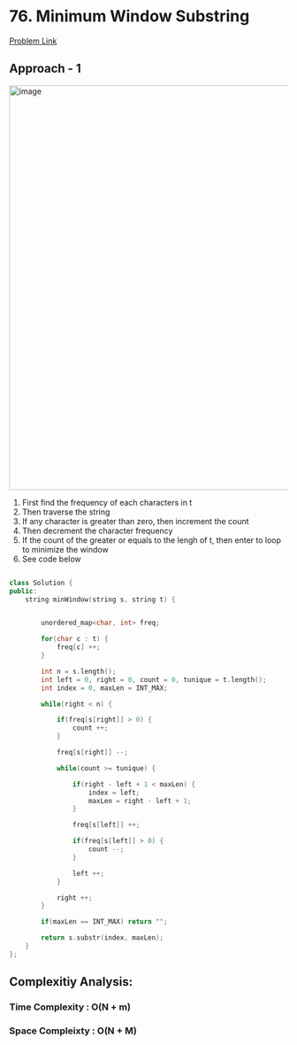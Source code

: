 # 76. Minimum Window Substring

[Problem Link](https://leetcode.com/problems/minimum-window-substring/)

## Approach - 1

<img width="731" alt="image" src="https://github.com/user-attachments/assets/4534890a-d2c1-49db-b7d8-370c6d4675be">

1. First find the frequency of each characters in t
2. Then traverse the string
3. If any character is greater than zero, then increment the count
4. Then decrement the character frequency
5. If the count of the greater or equals to the lengh of t, then enter to loop to minimize the window
6. See code below

```c++

class Solution {
public:
    string minWindow(string s, string t) {


        unordered_map<char, int> freq;

        for(char c : t) {
            freq[c] ++;
        }

        int n = s.length();
        int left = 0, right = 0, count = 0, tunique = t.length();
        int index = 0, maxLen = INT_MAX;

        while(right < n) {

            if(freq[s[right]] > 0) {
                count ++;
            }

            freq[s[right]] --;

            while(count >= tunique) {

                if(right - left + 1 < maxLen) {
                    index = left;
                    maxLen = right - left + 1;
                }

                freq[s[left]] ++;

                if(freq[s[left]] > 0) {
                    count --;
                }

                left ++;
            }

            right ++;
        }

        if(maxLen == INT_MAX) return "";

        return s.substr(index, maxLen);
    }
};

```

## Complexitiy Analysis:

### Time Complexity : O(N + m)

### Space Compleixty : O(N + M)
